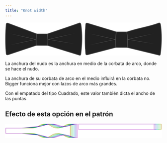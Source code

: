 ```yaml
---
title: "Knot width"
---
```


![Ancho de nudo](knotwidth.svg)

La anchura del nudo es la anchura en medio de la corbata de arco, donde se hace el nudo.

La anchura de su corbata de arco en el medio influirá en la corbata no. Bigger funciona mejor con lazos de arco más grandes.

<Note>

Con el empatado del tipo Cuadrado, este valor también dicta el ancho de las puntas

</Note>

## Efecto de esta opción en el patrón

![Esta imagen muestra el efecto de esta opción superponiendo varias variantes que tienen un valor diferente para esta opción](benjamin_knotwidth_sample.svg "Efecto de esta opción en el patrón")

